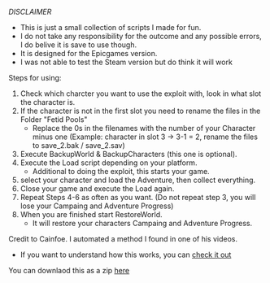*DISCLAIMER*
- This is just a small collection of scripts I made for fun.
- I do not take any responsibility for the outcome and any possible errors, I do belive it is save to use though.
- It is designed for the Epicgames version.
- I was not able to test the Steam version but do think it will work 

Steps for using: 
1. Check which charcter you want to use the exploit with, look in what slot the character is.
2. If the character is not in the first slot you need to rename the files in the Folder "Fetid Pools"
	- Replace the 0s in the filenames with the number of your Character minus one (Example: character in slot 3 -> 3-1 = 2, rename the files to save_2.bak / save_2.sav)
3. Execute BackupWorld & BackupCharacters (this one is optional).
4. Execute the Load script depending on your platform. 
	- Additional to doing the exploit, this starts your game.
5. select your character and load the Adventure, then collect everything.
6. Close your game and execute the Load again.
7. Repeat Steps 4-6 as often as you want. (Do not repeat step 3, you will lose your Campaing and Adventure Progress)
8. When you are finished start RestoreWorld.
	- It will restore your characters Campaing and Adventure Progress.

Credit to Cainfoe. I automated a method I found in one of his videos.
- If you want to understand how this works, you can [check it out](http://y2u.be/NaIaOH79X_U)

You can downlaod this as a zip [here](https://github.com/Bestarian/FetidPoolsUnlimited/archive/master.zip)
